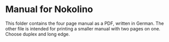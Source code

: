 # Manual for Nokolino  
  
This folder contains the four page manual as a PDF, written in German. The other file is intended for printing a smaller
manual with two pages on one. Choose duplex and long edge.  
